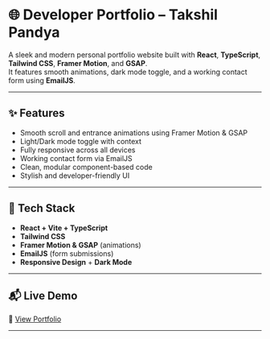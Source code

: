 # 🌐 Developer Portfolio – Takshil Pandya

A sleek and modern personal portfolio website built with **React**, **TypeScript**, **Tailwind CSS**, **Framer Motion**, and **GSAP**.  
It features smooth animations, dark mode toggle, and a working contact form using **EmailJS**.

---

## ✨ Features

- Smooth scroll and entrance animations using Framer Motion & GSAP  
- Light/Dark mode toggle with context  
- Fully responsive across all devices  
- Working contact form via EmailJS  
- Clean, modular component-based code  
- Stylish and developer-friendly UI

---

## 🔧 Tech Stack

- **React + Vite + TypeScript**
- **Tailwind CSS**
- **Framer Motion & GSAP** (animations)
- **EmailJS** (form submissions)
- **Responsive Design** + **Dark Mode**

---

## 📬 Live Demo

🔗 [View Portfolio](https://takshilpandya.vercel.app/)  

---
